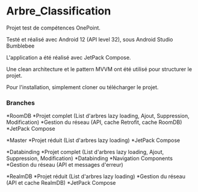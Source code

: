 # Arbre_Classification

Projet test de compétences OnePoint.

Testé et réalisé avec Android 12 (API level 32), sous Android Studio Bumblebee

L'application a été réalisé avec JetPack Compose.

Une clean architecture et le pattern MVVM ont été utilisé pour structurer le projet.

Pour l'installation, simplement cloner ou télécharger le projet.

### Branches

*RoomDB 
  *Projet complet (List d'arbres lazy loading, Ajout, Suppression, Modification)
  *Gestion du réseau (API, cache Retrofit, cache RoomDB)
  *JetPack Compose

*Master 
  *Projet réduit (List d'arbres lazy loading)
  *JetPack Compose

*Databinding 
  *Projet complet (List d'arbres lazy loading, Ajout, Suppression, Modification)
  *Databinding
  *Navigation Components
  *Gestion du réseau (API et messages d'erreur)

*RealmDB
  *Projet réduit (List d'arbres lazy loading)
  *Gestion du réseau (API et cache RealmDB)
  *JetPack Compose
